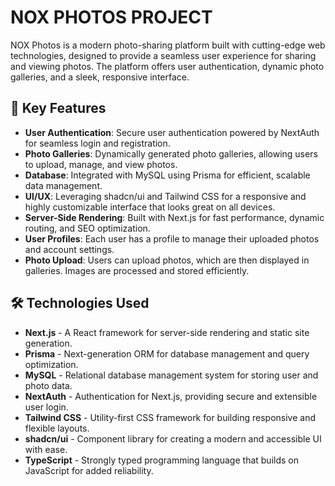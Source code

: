 # NOX PHOTOS PROJECT

NOX Photos is a modern photo-sharing platform built with cutting-edge web technologies, designed to provide a seamless user experience for sharing and viewing photos. The platform offers user authentication, dynamic photo galleries, and a sleek, responsive interface.

## 🔧 Key Features
- **User Authentication**: Secure user authentication powered by NextAuth for seamless login and registration.
- **Photo Galleries**: Dynamically generated photo galleries, allowing users to upload, manage, and view photos.
- **Database**: Integrated with MySQL using Prisma for efficient, scalable data management.
- **UI/UX**: Leveraging shadcn/ui and Tailwind CSS for a responsive and highly customizable interface that looks great on all devices.
- **Server-Side Rendering**: Built with Next.js for fast performance, dynamic routing, and SEO optimization.
- **User Profiles**: Each user has a profile to manage their uploaded photos and account settings.
- **Photo Upload**: Users can upload photos, which are then displayed in galleries. Images are processed and stored efficiently.

## 🛠️ Technologies Used
- **Next.js** - A React framework for server-side rendering and static site generation.
- **Prisma** - Next-generation ORM for database management and query optimization.
- **MySQL** - Relational database management system for storing user and photo data.
- **NextAuth** - Authentication for Next.js, providing secure and extensible user login.
- **Tailwind CSS** - Utility-first CSS framework for building responsive and flexible layouts.
- **shadcn/ui** - Component library for creating a modern and accessible UI with ease.
- **TypeScript** - Strongly typed programming language that builds on JavaScript for added reliability.